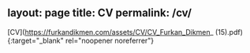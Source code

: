 layout: page
title: CV
permalink: /cv/
---

[CV](https://furkandikmen.com/assets/CV/CV_Furkan_Dikmen_ (15).pdf){:target="_blank" rel="noopener noreferrer"}

<!-- Put this inside <head> -->
<link rel="stylesheet" href="https://cdnjs.cloudflare.com/ajax/libs/font-awesome/6.4.0/css/all.min.css">

<!-- Clickable CV icon -->
<a href="https://furkandikmen.com/assets/CV/CV_Furkan_Dikmen_ (15).pdf" target="_blank" 
   style="font-size: 48px; color: #2c3e50;">
  <i class="fa-solid fa-file-pdf"></i>
</a>


